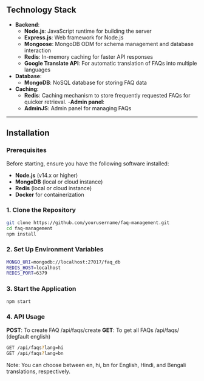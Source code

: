 ## Technology Stack

- **Backend**:  
  - **Node.js**: JavaScript runtime for building the server
  - **Express.js**: Web framework for Node.js
  - **Mongoose**: MongoDB ODM for schema management and database interaction
  - **Redis**: In-memory caching for faster API responses
  - **Google Translate API**: For automatic translation of FAQs into multiple languages
- **Database**:  
  - **MongoDB**: NoSQL database for storing FAQ data
- **Caching**:  
  - **Redis**: Caching mechanism to store frequently requested FAQs for quicker retrieval.
-**Admin panel**:
  - **AdminJS**: Admin panel for managing FAQs
---

## Installation

### Prerequisites

Before starting, ensure you have the following software installed:

- **Node.js** (v14.x or higher)
- **MongoDB** (local or cloud instance)
- **Redis** (local or cloud instance)
- **Docker** for containerization

### 1. Clone the Repository
  ```bash
  git clone https://github.com/yourusername/faq-management.git
  cd faq-management
  npm install
  ```
### 2.  Set Up Environment Variables
```bash
MONGO_URI=mongodb://localhost:27017/faq_db
REDIS_HOST=localhost
REDIS_PORT=6379
```
### 3. Start the Application
```bash
npm start
```
### 4. API Usage
**POST**: To create FAQ /api/faqs/create
**GET**: To get all FAQs /api/faqs/ (degfault english)
```bash
GET /api/faqs?lang=hi
GET /api/faqs?lang=bn
```
Note: You can choose between en, hi, bn for English, Hindi, and Bengali translations, respectively.



